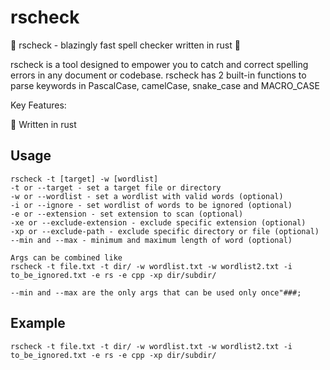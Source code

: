 # rscheck

🚀 rscheck - blazingly fast spell checker written in rust 🚀

rscheck is a tool designed to empower you to catch and correct spelling errors in any document or codebase. rscheck has 2 built-in functions to parse keywords in PascalCase, camelCase, snake_case and MACRO_CASE

Key Features:

🦀 Written in rust

## Usage
```
rscheck -t [target] -w [wordlist]
-t or --target - set a target file or directory
-w or --wordlist - set a wordlist with valid words (optional)
-i or --ignore - set wordlist of words to be ignored (optional)
-e or --extension - set extension to scan (optional)
-xe or --exclude-extension - exclude specific extension (optional)
-xp or --exclude-path - exclude specific directory or file (optional)
--min and --max - minimum and maximum length of word (optional)

Args can be combined like
rscheck -t file.txt -t dir/ -w wordlist.txt -w wordlist2.txt -i to_be_ignored.txt -e rs -e cpp -xp dir/subdir/

--min and --max are the only args that can be used only once"###;
```
## Example
```
rscheck -t file.txt -t dir/ -w wordlist.txt -w wordlist2.txt -i to_be_ignored.txt -e rs -e cpp -xp dir/subdir/
```
